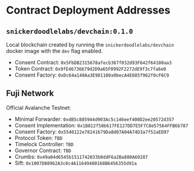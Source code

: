 # Contract Deployment Addresses

## `snickerdoodlelabs/devchain:0.1.0`

Local blockchain created by running the `snickerdoodlelabs/devchain` docker image with the `dev` flag enabled.

- Consent Contract: `0x5FbDB2315678afecb367f032d93F642f64180aa3`
- Token Contract:  `0x9fE46736679d2D9a65F0992F2272dE9f3c7fa6e0`
- Consent Factory: `0xDc64a140Aa3E981100a9becA4E685f962f0cF6C9`

## Fuji Network

Official Avalanche Testnet:

- Minimal Forwarder: `0xdB5c885944d903Ac5c146eef400D2ee20572d357`
- Consent Implementation: `0x1B812f58b617FE127DD7E5F7C8e57564FFB6b787`
- Consent Factory: `0x5540122e78241679Da8d07A04A74D3a7f52aED97`
- Protocol Token: `TBD`
- Timelock Controller: `TBD`
- Governor Contract: `TBD`
- Crumbs: `0x49a04d6545b1511742033b0ddF6a2Ba880A69287`
- Sift: `0x1007D88962A3c0c4A11649480168B6456355d91a`
